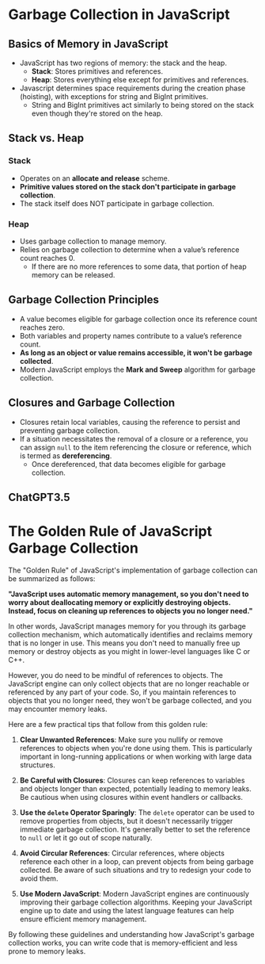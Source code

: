 # Garbage Collection in JavaScript

## Basics of Memory in JavaScript

- JavaScript has two regions of memory: the stack and the heap.
  - **Stack**: Stores primitives and references.
  - **Heap**: Stores everything else except for primitives and references.
- Javascript determines space requirements during the creation phase (hoisting), with exceptions for string and BigInt primitives.
  - String and BigInt primitives act similarly to being stored on the stack even though they're stored on the heap.

## Stack vs. Heap

### Stack

- Operates on an **allocate and release** scheme.
- **Primitive values stored on the stack don't participate in garbage collection**.
- The stack itself does NOT participate in garbage collection.

### Heap

- Uses garbage collection to manage memory.
- Relies on garbage collection to determine when a value’s reference count reaches 0.
  - If there are no more references to some data, that portion of heap memory can be released.

## Garbage Collection Principles

- A value becomes eligible for garbage collection once its reference count reaches zero.
- Both variables and property names contribute to a value’s reference count.
- **As long as an object or value remains accessible, it won't be garbage collected**.
- Modern JavaScript employs the **Mark and Sweep** algorithm for garbage collection.

## Closures and Garbage Collection

- Closures retain local variables, causing the reference to persist and preventing garbage collection.
- If a situation necessitates the removal of a closure or a reference, you can assign `null` to the item referencing the closure or reference, which is termed as **dereferencing**.
  - Once dereferenced, that data becomes eligible for garbage collection.

## ChatGPT3.5

# The Golden Rule of JavaScript Garbage Collection

The "Golden Rule" of JavaScript's implementation of garbage collection can be summarized as follows:

**"JavaScript uses automatic memory management, so you don't need to worry about deallocating memory or explicitly destroying objects. Instead, focus on cleaning up references to objects you no longer need."**

In other words, JavaScript manages memory for you through its garbage collection mechanism, which automatically identifies and reclaims memory that is no longer in use. This means you don't need to manually free up memory or destroy objects as you might in lower-level languages like C or C++.

However, you do need to be mindful of references to objects. The JavaScript engine can only collect objects that are no longer reachable or referenced by any part of your code. So, if you maintain references to objects that you no longer need, they won't be garbage collected, and you may encounter memory leaks.

Here are a few practical tips that follow from this golden rule:

1. **Clear Unwanted References**: Make sure you nullify or remove references to objects when you're done using them. This is particularly important in long-running applications or when working with large data structures.

2. **Be Careful with Closures**: Closures can keep references to variables and objects longer than expected, potentially leading to memory leaks. Be cautious when using closures within event handlers or callbacks.

3. **Use the `delete` Operator Sparingly**: The `delete` operator can be used to remove properties from objects, but it doesn't necessarily trigger immediate garbage collection. It's generally better to set the reference to `null` or let it go out of scope naturally.

4. **Avoid Circular References**: Circular references, where objects reference each other in a loop, can prevent objects from being garbage collected. Be aware of such situations and try to redesign your code to avoid them.

5. **Use Modern JavaScript**: Modern JavaScript engines are continuously improving their garbage collection algorithms. Keeping your JavaScript engine up to date and using the latest language features can help ensure efficient memory management.

By following these guidelines and understanding how JavaScript's garbage collection works, you can write code that is memory-efficient and less prone to memory leaks.
